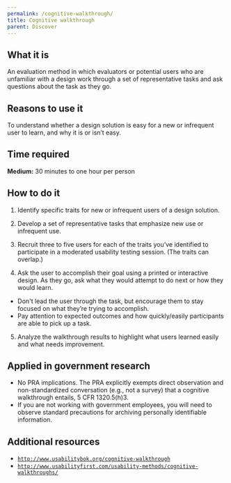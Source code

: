 ```yaml
---
permalink: /cognitive-walkthrough/
title: Cognitive walkthrough
parent: Discover
---
```


## What it is

An evaluation method in which evaluators or potential users who are unfamiliar with a design work through a set of representative tasks and ask questions about the task as they go.

## Reasons to use it

To understand whether a design solution is easy for a new or infrequent user to learn, and why it is or isn’t easy.

## Time required

**Medium:** 30 minutes to one hour per person

## How to do it

1. Identify specific traits for new or infrequent users of a design solution.

2. Develop a set of representative tasks that emphasize new use or infrequent use.

3. Recruit three to five users for each of the traits you’ve identified to participate in a moderated usability testing session. (The traits can overlap.)

4. Ask the user to accomplish their goal using a printed or interactive design. As they go, ask what they would attempt to do next or how they would learn.
 - Don't lead the user through the task, but encourage them to stay focused on what they’re trying to accomplish.
 - Pay attention to expected outcomes and how quickly/easily participants are able to pick up a task.

5. Analyze the walkthrough results to highlight what users learned easily and what needs improvement.

## Applied in government research

-  No PRA implications. The PRA explicitly exempts direct observation and non-standardized conversation (e.g., not a survey) that a cognitive walkthrough entails, 5 CFR 1320.5(h)3.
-  If you are not working with government employees, you will need to observe standard precautions for archiving personally identifiable information.

## Additional resources
- [`http://www.usabilitybok.org/cognitive-walkthrough`](http://www.usabilitybok.org/cognitive-walkthrough)
- [`http://www.usabilityfirst.com/usability-methods/cognitive-walkthroughs/`](http://www.usabilitybok.org/cognitive-walkthrough)
